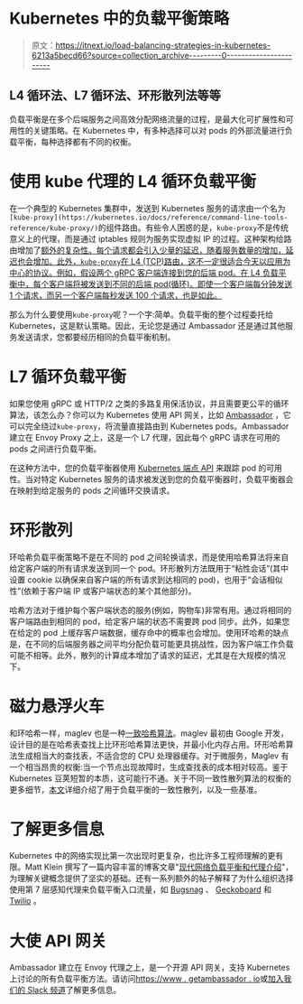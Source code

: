 # Kubernetes 中的负载平衡策略

> 原文：<https://itnext.io/load-balancing-strategies-in-kubernetes-6213a5becd66?source=collection_archive---------0----------------------->

## L4 循环法、L7 循环法、环形散列法等等

负载平衡是在多个后端服务之间高效分配网络流量的过程，是最大化可扩展性和可用性的关键策略。在 Kubernetes 中，有多种选择可以对 pods 的外部流量进行负载平衡，每种选择都有不同的权衡。

# 使用 kube 代理的 L4 循环负载平衡

在一个典型的 Kubernetes 集群中，发送到 Kubernetes 服务的请求由一个名为`[kube-proxy](https://kubernetes.io/docs/reference/command-line-tools-reference/kube-proxy/)`的组件路由。有些令人困惑的是，`kube-proxy`不是传统意义上的代理，而是通过 iptables 规则为服务实现虚拟 IP 的过程。这种架构给路由增加了[额外的复杂性。每个请求都会引入少量的延迟，随着服务数量的增加，延迟也会增加。此外，`kube-proxy`在 L4 (TCP)路由，这不一定很适合今天以应用为中心的协议。例如，假设两个 gRPC 客户端连接到您的后端 pod。在 L4 负载平衡中，每个客户端将被发送到不同的后端 pod(循环)。即使一个客户端每分钟发送 1 个请求，而另一个客户端每秒发送 100 个请求，也是如此。](https://jvns.ca/blog/2017/10/10/operating-a-kubernetes-network/)

那么为什么要使用`kube-proxy`呢？一个字:简单。负载平衡的整个过程委托给 Kubernetes，这是默认策略。因此，无论您是通过 Ambassador 还是通过其他服务发送请求，您都要经历相同的负载平衡机制。

# L7 循环负载平衡

如果您使用 gRPC 或 HTTP/2 之类的多路复用保活协议，并且需要更公平的循环算法，该怎么办？你可以为 Kubernetes 使用 API 网关，比如 [Ambassador](https://www.getambassador.io/) ，它可以完全绕过`kube-proxy`，将流量直接路由到 Kubernetes pods。Ambassador 建立在 Envoy Proxy 之上，这是一个 L7 代理，因此每个 gRPC 请求在可用的 pods 之间进行负载平衡。

在这种方法中，您的负载平衡器使用 [Kubernetes 端点 API](https://kubernetes.io/docs/reference/generated/kubernetes-api/v1.14/#endpoints-v1-core) 来跟踪 pod 的可用性。当对特定 Kubernetes 服务的请求被发送到您的负载平衡器时，负载平衡器会在映射到给定服务的 pods 之间循环交换请求。

# 环形散列

环哈希负载平衡策略不是在不同的 pod 之间轮换请求，而是使用哈希算法将来自给定客户端的所有请求发送到同一个 pod。环形散列方法既用于“粘性会话”(其中设置 cookie 以确保来自客户端的所有请求到达相同的 pod)，也用于“会话相似性”(依赖于客户端 IP 或客户端状态的某个其他部分)。

哈希方法对于维护每个客户端状态的服务(例如，购物车)非常有用。通过将相同的客户端路由到相同的 pod，给定客户端的状态不需要跨 pod 同步。此外，如果您在给定的 pod 上缓存客户端数据，缓存命中的概率也会增加。使用环哈希的缺点是，在不同的后端服务器之间平均分配负载可能更具挑战性，因为客户端工作负载可能不相等。此外，散列的计算成本增加了请求的延迟，尤其是在大规模的情况下。

# 磁力悬浮火车

和环哈希一样，maglev 也是一种[一致哈希算法](https://en.wikipedia.org/wiki/Consistent_hashing)。maglev 最初由 Google 开发，设计目的是在哈希表查找上比环形哈希算法更快，并最小化内存占用。环形哈希算法生成相当大的查找表，不适合您的 CPU 处理器缓存。对于微服务，Maglev 有一个相当昂贵的权衡:当一个节点出现故障时，生成查找表的成本相对较高。鉴于 Kubernetes 豆荚短暂的本质，这可能行不通。关于不同一致性散列算法的权衡的更多细节，[本文](https://medium.com/@dgryski/consistent-hashing-algorithmic-tradeoffs-ef6b8e2fcae8)详细介绍了用于负载平衡的一致性散列，以及一些基准。

# 了解更多信息

Kubernetes 中的网络实现比第一次出现时更复杂，也比许多工程师理解的更有限。Matt Klein 撰写了一篇内容丰富的博客文章"[现代网络负载平衡和代理介绍](https://blog.envoyproxy.io/introduction-to-modern-network-load-balancing-and-proxying-a57f6ff80236)"，为理解关键概念提供了坚实的基础。还有一系列额外的帖子解释了为什么组织选择使用第 7 层感知代理来负载平衡入口流量，如 [Bugsnag](https://blog.bugsnag.com/envoy/) 、 [Geckoboard](https://medium.com/geckoboard-under-the-hood/we-rolled-out-envoy-at-geckoboard-13c45b4eaddd) 和 [Twilio](https://www.twilio.com/blog/2017/10/http2-issues.html) 。

# 大使 API 网关

Ambassador 建立在 Envoy 代理之上，是一个开源 API 网关，支持 Kubernetes 上讨论的所有负载平衡方法。请访问[https://www . getambassador . io](https://www.getambassador.io/)或[加入我们的 Slack 频道](http://d6e.co/slack)了解更多信息。
